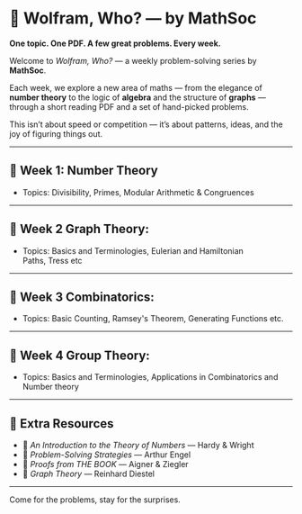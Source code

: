 
# 🧮 Wolfram, Who? — by MathSoc

**One topic. One PDF. A few great problems. Every week.**

Welcome to *Wolfram, Who?* — a weekly problem-solving series by **MathSoc**.

Each week, we explore a new area of maths — from the elegance of **number theory** to the logic of **algebra** and the structure of **graphs** — through a short reading PDF and a set of hand-picked problems.

This isn’t about speed or competition — it’s about patterns, ideas, and the joy of figuring things out.

---

## 📅 Week 1: Number Theory

- Topics: Divisibility, Primes, Modular Arithmetic & Congruences  


---
## 📅 Week 2 Graph Theory: 

- Topics: Basics and Terminologies, Eulerian and Hamiltonian Paths, Tress etc

---

## 📅 Week 3 Combinatorics:

- Topics: Basic Counting, Ramsey's Theorem, Generating Functions etc.

---

## 📅 Week 4 Group Theory:

- Topics: Basics and Terminologies, Applications in Combinatorics and Number theory

---
## 🧰 Extra Resources

- 📘 *An Introduction to the Theory of Numbers* — Hardy & Wright  
- 📘 *Problem-Solving Strategies* — Arthur Engel  
- 📘 *Proofs from THE BOOK* — Aigner & Ziegler  
- 📘 *Graph Theory* — Reinhard Diestel 
---

Come for the problems, stay for the surprises.

